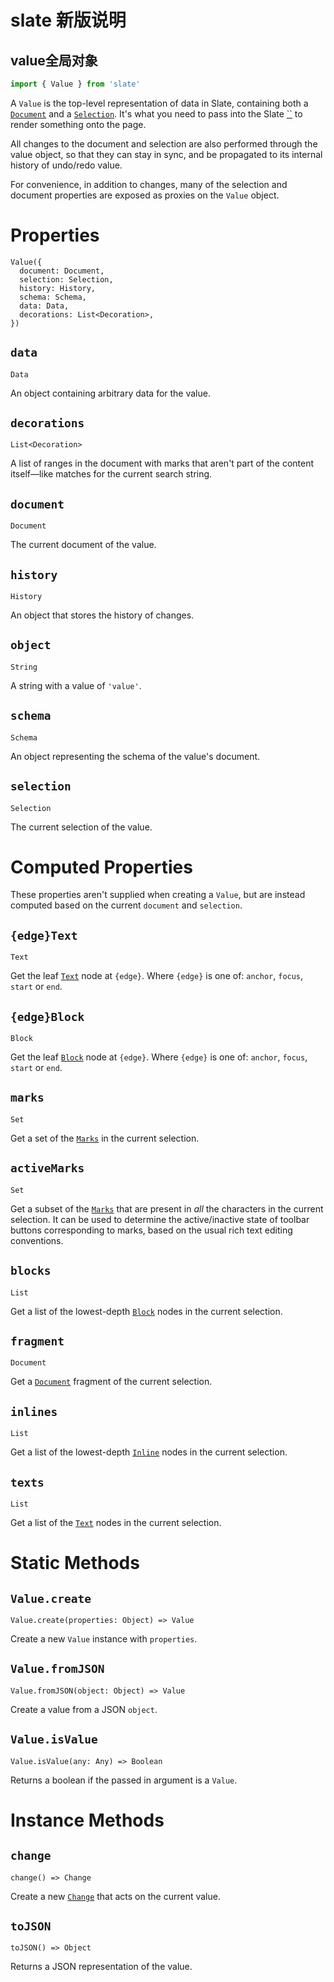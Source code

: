 # slate 新版说明

## value全局对象

```js
import { Value } from 'slate'
```

A `Value` is the top-level representation of data in Slate, containing both a [`Document`](https://docs.slatejs.org/slate-core/document) and a [`Selection`](https://docs.slatejs.org/slate-core/selection). It's what you need to pass into the Slate [``](https://docs.slatejs.org/slate-react/editor) to render something onto the page.



All changes to the document and selection are also performed through the value object, so that they can stay in sync, and be propagated to its internal history of undo/redo value.



For convenience, in addition to changes, many of the selection and document properties are exposed as proxies on the `Value` object.



# Properties

```
Value({
  document: Document,
  selection: Selection,
  history: History,
  schema: Schema,
  data: Data,
  decorations: List<Decoration>,
})
```

## `data`

`Data`

An object containing arbitrary data for the value.

## `decorations`

`List<Decoration>`

A list of ranges in the document with marks that aren't part of the content itself—like matches for the current search string.

## `document`

`Document`

The current document of the value.

## `history`

`History`

An object that stores the history of changes.

## `object`

`String`

A string with a value of `'value'`.

## `schema`

`Schema`

An object representing the schema of the value's document.

## `selection`

`Selection`

The current selection of the value.

# Computed Properties

These properties aren't supplied when creating a `Value`, but are instead computed based on the current `document` and `selection`.

## `{edge}Text`

`Text`

Get the leaf [`Text`](https://docs.slatejs.org/slate-core/text) node at `{edge}`. Where `{edge}` is one of: `anchor`, `focus`, `start` or `end`.

## `{edge}Block`

`Block`

Get the leaf [`Block`](https://docs.slatejs.org/slate-core/block) node at `{edge}`. Where `{edge}` is one of: `anchor`, `focus`, `start` or `end`.

## `marks`

`Set`

Get a set of the [`Marks`](https://docs.slatejs.org/slate-core/mark) in the current selection.

## `activeMarks`

`Set`

Get a subset of the [`Marks`](https://docs.slatejs.org/slate-core/mark) that are present in *all* the characters in the current selection. It can be used to determine the active/inactive state of toolbar buttons corresponding to marks, based on the usual rich text editing conventions.

## `blocks`

`List`

Get a list of the lowest-depth [`Block`](https://docs.slatejs.org/slate-core/block) nodes in the current selection.

## `fragment`

`Document`

Get a [`Document`](https://docs.slatejs.org/slate-core/document) fragment of the current selection.

## `inlines`

`List`

Get a list of the lowest-depth [`Inline`](https://docs.slatejs.org/slate-core/inline) nodes in the current selection.

## `texts`

`List`

Get a list of the [`Text`](https://docs.slatejs.org/slate-core/text) nodes in the current selection.

# Static Methods

## `Value.create`

`Value.create(properties: Object) => Value`

Create a new `Value` instance with `properties`.

## `Value.fromJSON`

`Value.fromJSON(object: Object) => Value`

Create a value from a JSON `object`.

## `Value.isValue`

`Value.isValue(any: Any) => Boolean`

Returns a boolean if the passed in argument is a `Value`.

# Instance Methods

## `change`

`change() => Change`

Create a new [`Change`](https://docs.slatejs.org/slate-core/change) that acts on the current value.

## `toJSON`

`toJSON() => Object`

Returns a JSON representation of the value.